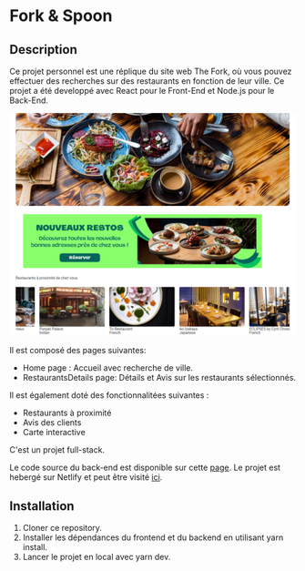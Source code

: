 # Fork & Spoon

## Description

Ce projet personnel est une réplique du site web The Fork, où vous pouvez effectuer des recherches sur des restaurants en fonction de leur ville. Ce projet a été developpé avec React pour le Front-End et Node.js pour le Back-End.

![capture d'écran](/src/assets/TheFork.png)

Il est composé des pages suivantes:

- Home page : Accueil avec recherche de ville.
- RestaurantsDetails page: Détails et Avis sur les restaurants sélectionnés.

Il est également doté des fonctionnalitées suivantes :

- Restaurants à proximité
- Avis des clients
- Carte interactive

C'est un projet full-stack.

Le code source du back-end est disponible sur cette [ page](https://github.com/ashmoune/Fork-spoon-backend).
Le projet est hebergé sur Netlify et peut être visité [ici](https://spoon-fork.netlify.app/).

## Installation

1. Cloner ce repository.
2. Installer les dépendances du frontend et du backend en utilisant yarn install.
3. Lancer le projet en local avec yarn dev.
